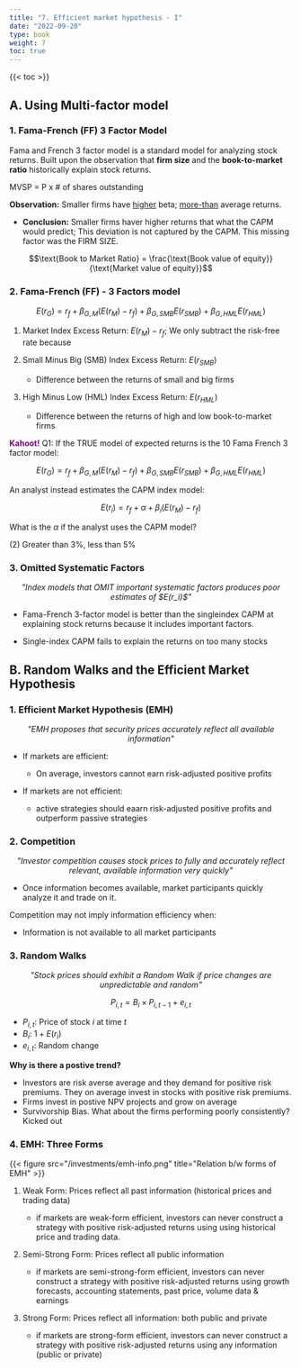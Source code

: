 ```yaml
---
title: "7. Efficient market hypothesis - I"
date: "2022-09-20"
type: book
weight: 7
toc: true
---
```


{{< toc >}}

## A. Using Multi-factor model

### 1. Fama-French (FF) 3 Factor Model

Fama and French 3 factor model is a standard model for analyzing stock returns. Built upon the observation that **firm size** and the **book-to-market ratio** historically explain stock returns.

MVSP = P x # of shares outstanding

**Observation:** Smaller firms have <u>higher</u> beta; <u>more-than</u> average returns.

- **Conclusion:** Smaller firms haver higher returns that what the CAPM would predict; This deviation is not captured by the CAPM. This missing factor was the FIRM SIZE.

$$\text{Book to Market Ratio} = \frac{\text{Book value of equity}}{\text{Market value of equity}}$$

### 2. Fama-French (FF) - 3 Factors model

$$E(r_G) = r_f + \beta_{G,M}(E(r_M)-r_f) + \beta_{G, SMB}E(r_{SMB}) + \beta_{G, HML}E(r_{HML})$$

1. Market Index Excess Return: $E(r_M)-r_f$; We only subtract the risk-free rate because

2. Small Minus Big (SMB) Index Excess Return: $E(r_{SMB})$

   - Difference between the returns of small and big firms

3. High Minus Low (HML) Index Excess Return: $E(r_{HML})$
   - Difference between the returns of high and low book-to-market firms

<font color="purple" style="font-weight:bold">Kahoot!</font> Q1: If the TRUE model of expected returns is the 10 Fama French 3 factor model:

$$E(r_G) = r_f + \beta_{G,M}(E(r_M)-r_f) + \beta_{G, SMB}E(r_{SMB}) + \beta_{G, HML}E(r_{HML})$$

An analyst instead estimates the CAPM index model:

$$E(r_i) = r_f + \alpha +\beta_{i}(E(r_M)-r_f)$$

What is the $\alpha$ if the analyst uses the CAPM model?

(2) Greater than 3%, less than 5%

### 3. Omitted Systematic Factors

<center><i>"Index models that OMIT important systematic factors produces poor estimates of $E(r_i)$"</i></center>

- Fama-French 3-factor model is better than the singleindex CAPM at explaining stock returns because it includes important factors.

- Single-index CAPM fails to explain the returns on too many stocks

## B. Random Walks and the Efficient Market Hypothesis

### 1. Efficient Market Hypothesis (EMH)

<center><i>"EMH proposes that security prices accurately reflect all available information"</i></center>

- If markets are efficient:

  - On average, investors cannot earn risk-adjusted positive profits

- If markets are not efficient:
  - active strategies should eaarn risk-adjusted positive profits and outperform passive strategies

### 2. Competition

<center><i>"Investor competition causes stock prices to fully and accurately reflect relevant, available information very quickly"</i></center>

- Once information becomes available, market participants quickly analyze it and trade on it.

Competition may not imply information efficiency when:

- Information is not available to all market participants

### 3. Random Walks

<center><i>"Stock prices should exhibit a Random Walk if price changes are unpredictable and random"</i></center>

$$P_{i,t} = B_{i} \times P_{i,t-1} + e_{i,t}$$

- $P_{i,t}$: Price of stock $i$ at time $t$
- $B_{i}$: $1+E(r_i)$
- $e_{i,t}$: Random change

**Why is there a postive trend?**

- Investors are risk averse average and they demand for positive risk premiums. They on average invest in stocks with positive risk premiums.
- Firms invest in postive NPV projects and grow on average
- Survivorship Bias. What about the firms performing poorly consistently? Kicked out

### 4. EMH: Three Forms

{{< figure src="/investments/emh-info.png" title="Relation b/w forms of EMH" >}}

1. Weak Form: Prices reflect all past information (historical prices and trading data)

   - if markets are weak-form efficient, investors can never construct a strategy with positive risk-adjusted returns using using historical price and trading data.

2. Semi-Strong Form: Prices reflect all public information

   - if markets are semi-strong-form efficient, investors can never construct a strategy with positive risk-adjusted returns using growth forecasts, accounting statements, past price, volume data & earnings

3. Strong Form: Prices reflect all information: both public and private

   - if markets are strong-form efficient, investors can never construct a strategy with positive risk-adjusted returns using any information (public or private)
